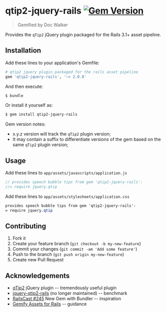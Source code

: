 # qtip2-jquery-rails [![Gem Version](https://badge.fury.io/rb/qtip2-jquery-rails.png)](http://badge.fury.io/rb/qtip2-jquery-rails)

> Gemified by Doc Walker

Provides the `qTip2` jQuery plugin packaged for the Rails 3.1+ asset pipeline.

## Installation

Add these lines to your application's Gemfile:

```rb
# qtip2 jquery plugin packaged for the rails asset pipeline
gem 'qtip2-jquery-rails', '~> 2.0.0'
```

And then execute:

```sh
$ bundle
```

Or install it yourself as:

```sh
$ gem install qtip2-jquery-rails
```

Gem version notes:

  - x.y.z version will track the `qTip2` plugin version;
  - It may contain a suffix to differentiate versions of the gem based on the same `qTip2` plugin version;

## Usage

Add these lines to `app/assets/javascripts/application.js`

```js
// provides speech bubble tips from gem 'qtip2-jquery-rails':
//= require jquery.qtip
```

Add these lines to `app/assets/stylesheets/application.css`

```css
provides speech bubble tips from gem 'qtip2-jquery-rails':
= require jquery.qtip
```

## Contributing

1. Fork it
2. Create your feature branch (`git checkout -b my-new-feature`)
3. Commit your changes (`git commit -am 'Add some feature'`)
4. Push to the branch (`git push origin my-new-feature`)
5. Create new Pull Request

## Acknowledgements

- [qTip2](http://qtip2.com) jQuery plugin -- tremendously useful plugin
- [jquery-qtip2-rails](https://github.com/tkrotoff/jquery-qtip2-rails/) (no longer maintained) -- benchmark
- [RailsCast #245](http://railscasts.com/episodes/245-new-gem-with-bundler) New Gem with Bundler -- inspiration
- [Gemify Assets for Rails](http://prioritized.net/blog/gemify-assets-for-rails/) -- guidance